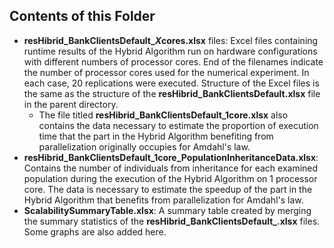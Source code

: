 ## Contents of this Folder
 * **resHibrid_BankClientsDefault_*X*cores.xlsx** files: Excel files containing runtime results of the Hybrid Algorithm run on hardware configurations with different numbers of processor cores. End of the filenames indicate the number of processor cores used for the numerical experiment. In each case, 20 replications were executed. Structure of the Excel files is the same as the structure of the **resHibrid_BankClientsDefault.xlsx** file in the parent directory.
    * The file titled **resHibrid_BankClientsDefault_1core.xlsx** also contains the data necessary to estimate the proportion of execution time that the part in the Hybrid Algorithm benefiting from parallelization originally occupies for Amdahl's law.
 * **resHibrid_BankClientsDefault_1core_PopulationInheritanceData.xlsx**: Contains the number of individuals from inheritance for each examined population during the execution of the Hybrid Algorithm on 1 processor core. The data is necessary to estimate the speedup of the part in the Hybrid Algorithm that benefits from parallelization for Amdahl's law.
 * **ScalabilitySummaryTable.xlsx**: A summary table created by merging the summary statistics of the **resHibrid_BankClientsDefault_.xlsx** files. Some graphs are also added here.
